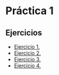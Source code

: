 # Práctica 1

## Ejercicios

* [Ejercicio 1.](./ejercicio1.py)
* [Ejercicio 2.](./ejercicio2.py)
* [Ejercicio 3.](./ejercicio3.py)
* [Ejercicio 4.](./ejercicio4.py)